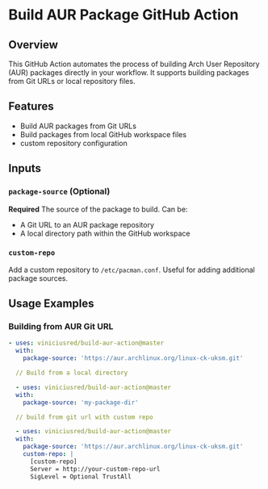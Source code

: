 # Build AUR Package GitHub Action

## Overview
This GitHub Action automates the process of building Arch User Repository (AUR) packages directly in your workflow. It supports building packages from Git URLs or local repository files.

## Features
- Build AUR packages from Git URLs
- Build packages from local GitHub workspace files
- custom repository configuration

## Inputs

### `package-source` (Optional)
**Required** The source of the package to build. Can be:
- A Git URL to an AUR package repository
- A local directory path within the GitHub workspace

### `custom-repo` 
Add a custom repository to `/etc/pacman.conf`. Useful for adding additional package sources.

## Usage Examples

### Building from AUR Git URL
```yaml
- uses: viniciusred/build-aur-action@master
  with:
    package-source: 'https://aur.archlinux.org/linux-ck-uksm.git'

  // Build from a local directory

  - uses: viniciusred/build-aur-action@master
  with:
    package-source: 'my-package-dir'

  // build from git url with custom repo

  - uses: viniciusred/build-aur-action@master
  with:
    package-source: 'https://aur.archlinux.org/linux-ck-uksm.git'
    custom-repo: |
      [custom-repo]
      Server = http://your-custom-repo-url
      SigLevel = Optional TrustAll
```